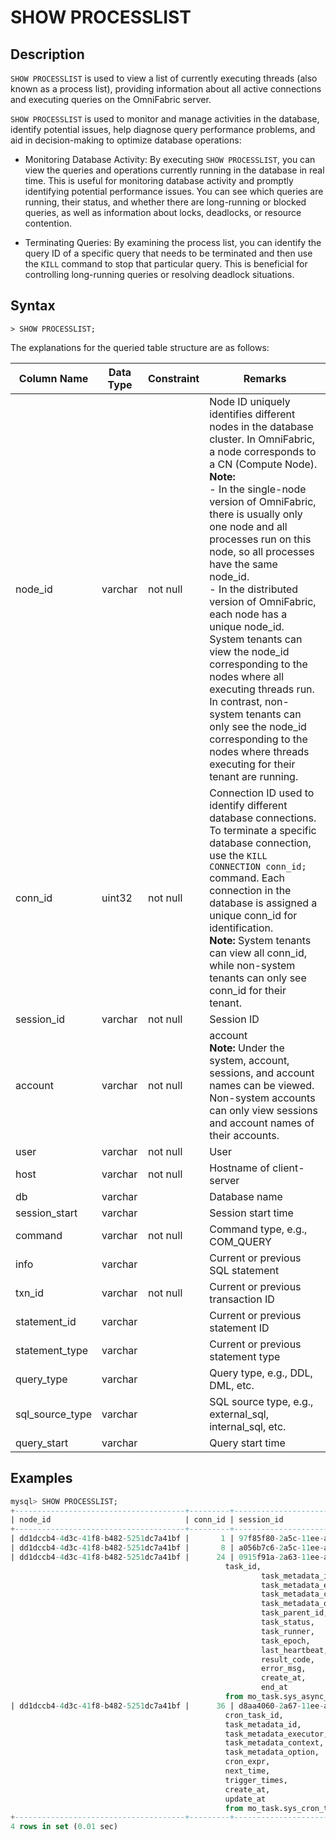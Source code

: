 # **SHOW PROCESSLIST**

## **Description**

`SHOW PROCESSLIST` is used to view a list of currently executing threads (also known as a process list), providing information about all active connections and executing queries on the OmniFabric server.

`SHOW PROCESSLIST` is used to monitor and manage activities in the database, identify potential issues, help diagnose query performance problems, and aid in decision-making to optimize database operations:

- Monitoring Database Activity: By executing `SHOW PROCESSLIST`, you can view the queries and operations currently running in the database in real time. This is useful for monitoring database activity and promptly identifying potential performance issues. You can see which queries are running, their status, and whether there are long-running or blocked queries, as well as information about locks, deadlocks, or resource contention.

- Terminating Queries: By examining the process list, you can identify the query ID of a specific query that needs to be terminated and then use the `KILL` command to stop that particular query. This is beneficial for controlling long-running queries or resolving deadlock situations.

## **Syntax**

```
> SHOW PROCESSLIST;
```

The explanations for the queried table structure are as follows:

| Column Name | Data Type | Constraint | Remarks |
|-------------|-----------|------------|---------|
| node_id | varchar | not null | Node ID uniquely identifies different nodes in the database cluster. In OmniFabric, a node corresponds to a CN (Compute Node). <br> __Note:__ <br> - In the single-node version of OmniFabric, there is usually only one node and all processes run on this node, so all processes have the same node_id. <br> - In the distributed version of OmniFabric, each node has a unique node_id. System tenants can view the node_id corresponding to the nodes where all executing threads run. In contrast, non-system tenants can only see the node_id corresponding to the nodes where threads executing for their tenant are running. |
| conn_id | uint32 | not null | Connection ID used to identify different database connections. To terminate a specific database connection, use the `KILL CONNECTION conn_id;` command. Each connection in the database is assigned a unique conn_id for identification. <br> __Note:__ System tenants can view all conn_id, while non-system tenants can only see conn_id for their tenant. |
| session_id     | varchar   | not null  | Session ID                                                    |
| account        | varchar   | not null  | account <br>__Note:__ Under the system, account, sessions, and account names can be viewed. Non-system accounts can only view sessions and account names of their accounts.    |
| user           | varchar   | not null  | User                                                          |
| host           | varchar   | not null  | Hostname of client-server                                        |
| db             | varchar   |           | Database name                                                 |
| session_start  | varchar   |           | Session start time                                            |
| command        | varchar   | not null  | Command type, e.g., COM_QUERY                                 |
| info           | varchar   |           | Current or previous SQL statement                             |
| txn_id         | varchar   | not null  | Current or previous transaction ID                            |
| statement_id   | varchar   |           | Current or previous statement ID                              |
| statement_type | varchar   |           | Current or previous statement type                            |
| query_type     | varchar   |           | Query type, e.g., DDL, DML, etc.                              |
| sql_source_type| varchar   |           | SQL source type, e.g., external_sql, internal_sql, etc.       |
| query_start    | varchar   |           | Query start time                                              |

## **Examples**

```sql
mysql> SHOW PROCESSLIST;
+--------------------------------------+---------+--------------------------------------+---------+--------------------------------------+----------------+---------+----------------------------+-----------+------------------------------------------------------------------------------------------------------------------------------------------------------------------------------------------------------------------------------------------------------------------------------------------------------------------------------------------------------------------------------------------------------------------------------------------------------------------------------------+----------------------------------+--------------------------------------+------------------+------------+-----------------+----------------------------+
| node_id                              | conn_id | session_id                           | account | user                                 | host           | db      | session_start              | command   | info                                                                                                                                                                                                                                                                                                                                                                                                                                                                               | txn_id                           | statement_id                         | statement_type   | query_type | sql_source_type | query_start                |
+--------------------------------------+---------+--------------------------------------+---------+--------------------------------------+----------------+---------+----------------------------+-----------+------------------------------------------------------------------------------------------------------------------------------------------------------------------------------------------------------------------------------------------------------------------------------------------------------------------------------------------------------------------------------------------------------------------------------------------------------------------------------------+----------------------------------+--------------------------------------+------------------+------------+-----------------+----------------------------+
| dd1dccb4-4d3c-41f8-b482-5251dc7a41bf |       1 | 97f85f80-2a5c-11ee-ae41-5ad2460dea4f | sys     | mo_logger                            | 127.0.0.1:6001 |         | 2023-07-24 19:59:27.005755 | COM_QUERY | COMMIT                                                                                                                                                                                                                                                                                                                                                                                                                                                                             |                                  |                                      |                  |            | internal_sql    |                            |
| dd1dccb4-4d3c-41f8-b482-5251dc7a41bf |       8 | a056b7c6-2a5c-11ee-ae42-5ad2460dea4f | sys     | root                                 | 127.0.0.1:6001 | aab     | 2023-07-24 19:59:41.045851 | COM_QUERY | SHOW PROCESSLIST                                                                                                                                                                                                                                                                                                                                                                                                                                                                   | c207acc30a19432f8d3cbac387c6e520 | 421aadaa-2a68-11ee-ae5b-5ad2460dea4f | Show Processlist | Other      | external_sql    | 2023-07-24 21:22:56.907266 |
| dd1dccb4-4d3c-41f8-b482-5251dc7a41bf |      24 | 0915f91a-2a63-11ee-ae4d-5ad2460dea4f | sys     | 3bf028e0-aa43-4917-b82f-ed533c0f401e | 127.0.0.1:6001 | mo_task | 2023-07-24 20:45:33.762679 | COM_QUERY | select
                                                task_id,
                                                        task_metadata_id,
                                                        task_metadata_executor,
                                                        task_metadata_context,
                                                        task_metadata_option,
                                                        task_parent_id,
                                                        task_status,
                                                        task_runner,
                                                        task_epoch,
                                                        last_heartbeat,
                                                        result_code,
                                                        error_msg,
                                                        create_at,
                                                        end_at
                                                from mo_task.sys_async_task where task_id>17 AND task_runner='dd1dccb4-4d3c-41f8-b482-5251dc7a41bf' AND task_status=1 order by task_id limit 3 |                                  |                                      |                  |            | internal_sql    |                            |
| dd1dccb4-4d3c-41f8-b482-5251dc7a41bf |      36 | d8aa4060-2a67-11ee-ae59-5ad2460dea4f | sys     | 3bf028e0-aa43-4917-b82f-ed533c0f401e | 127.0.0.1:6001 | mo_task | 2023-07-24 21:20:00.009746 | COM_QUERY | select
                                                cron_task_id,
                                                task_metadata_id,
                                                task_metadata_executor,
                                                task_metadata_context,
                                                task_metadata_option,
                                                cron_expr,
                                                next_time,
                                                trigger_times,
                                                create_at,
                                                update_at
                                                from mo_task.sys_cron_task                                                                                                                                                                        |                                  |                                      |                  |            | internal_sql    |                            |
+--------------------------------------+---------+--------------------------------------+---------+--------------------------------------+----------------+---------+----------------------------+-----------+------------------------------------------------------------------------------------------------------------------------------------------------------------------------------------------------------------------------------------------------------------------------------------------------------------------------------------------------------------------------------------------------------------------------------------------------------------------------------------+----------------------------------+--------------------------------------+------------------+------------+-----------------+----------------------------+
4 rows in set (0.01 sec)
```
